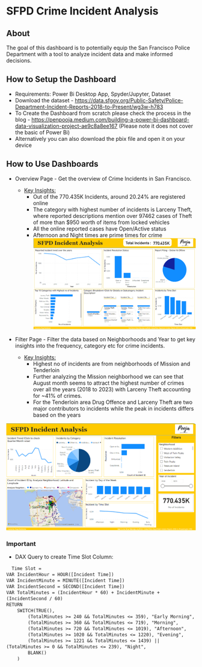  # SFPD Crime Incident Analysis
 
## About 
The goal of this dashboard is to potentially equip the San Francisco Police Department with a tool to analyze incident data and make informed decisions.

## How to Setup the Dashboard
* Requirements: Power Bi Desktop App, Spyder/Jupyter, Dataset
* Download the dataset - https://data.sfgov.org/Public-Safety/Police-Department-Incident-Reports-2018-to-Present/wg3w-h783
* To Create the Dashboard from scratch please check the process in the blog - https://penpooja.medium.com/building-a-power-bi-dashboard-data-visualization-project-ae9c8a8ee167 (Please note it does not cover the basic of Power Bi)
* Alternatively you can also download the pbix file and open it on your device
  
## How to Use Dashboards
* Overview Page - Get the overview of Crime Incidents in San Francisco.
  * <ins>Key Insights:</ins>
    * Out of the 770.435K Incidents, around 20.24% are registered online
    * The category with highest number of incidents is Larceny Theft, where reported descriptions mention over 97462 cases of Theft of more than $950 worth of items from locked vehicles
    * All the online reported cases have Open/Active status
    * Afternoon and Night times are prime times for crime
![Dashboard_Img_Overview](img/Overview.png)

* Filter Page - Filter the data based on Neighborhoods and Year to get key insights into the frequency, category etc for crime incidents. 
  * <ins>Key Insights:</ins>
    * Highest no of incidents are from neighborhoods of Mission and Tenderloin
    * Further analyzing the Mission neighborhood we can see that August month seems to attract the highest number of crimes over all the years (2018 to 2023) with Larceny Theft accounting for ~41% of crimes. 
    * For the Tenderloin area Drug Offence and Larceny Theft are two major contributors to incidents while the peak in incidents differs based on the years

![Dashboard_Img_Filter](img/Filter.png)

### Important
* DAX Query to create Time Slot Column:
```
  Time Slot = 
VAR IncidentHour = HOUR([Incident Time])
VAR IncidentMinute = MINUTE([Incident Time])
VAR IncidentSecond = SECOND([Incident Time])
VAR TotalMinutes = (IncidentHour * 60) + IncidentMinute + (IncidentSecond / 60)
RETURN
    SWITCH(TRUE(),
        (TotalMinutes >= 240 && TotalMinutes <= 359), "Early Morning",
        (TotalMinutes >= 360 && TotalMinutes <= 719), "Morning",
        (TotalMinutes >= 720 && TotalMinutes <= 1019), "Afternoon",
        (TotalMinutes >= 1020 && TotalMinutes <= 1220), "Evening",
        (TotalMinutes >= 1221 && TotalMinutes <= 1439) || (TotalMinutes >= 0 && TotalMinutes <= 239), "Night",
        BLANK()
    )
```
